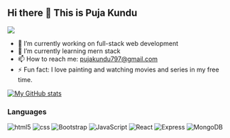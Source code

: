 ## Hi there 👋 This is Puja Kundu                     


![](https://komarev.com/ghpvc/?username=pujaKundu)
- 🔭 I’m currently working on full-stack web development
- 🌱 I’m currently learning mern stack
- 📫 How to reach me: pujakundu797@gmail.com
- ⚡ Fun fact: I love painting and watching movies and series in my free time.

[![My GitHub stats](https://github-readme-stats.vercel.app/api?username=pujaKundu)](https://github.com/pujaKundu/github-readme-stats)


### Languages
![html5](https://i.ibb.co/W29pNXG/html5.png) 
![css](https://i.ibb.co/V9WKq1y/css3.png)
![Bootstrap](https://i.ibb.co/sVJrskq/bootstrap.png)
![JavaScript](https://i.ibb.co/8zcJVBM/Java-Script.png)
![React](https://i.ibb.co/Hr1DjNV/react.png)
![Express](https://i.ibb.co/3stzrDX/express.png)
![MongoDB](https://i.ibb.co/9tqqPNM/mongodb.png)

